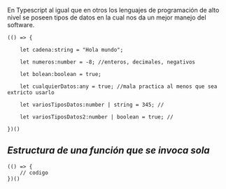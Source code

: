 En Typescript al igual que en otros los lenguajes de programación de alto nivel se poseen tipos de datos en la cual nos da un mejor manejo del software.

```TS
(() => {

    let cadena:string = "Hola mundo";

    let numeros:number = -8; //enteros, decimales, negativos

    let bolean:boolean = true;
  
    let cualquierDatos:any = true; //mala practica al menos que sea extricto usarlo

    let variosTiposDatos:number | string = 345; //

    let variosTiposDatos2:number | boolean = true; //

})()
```


## *Estructura de una función que se invoca sola*

```TS
(() => {
	// codigo
})()
```
